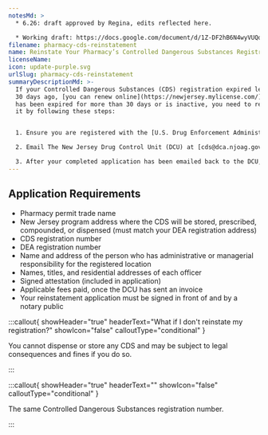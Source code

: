 ```yaml
---
notesMd: >
  * 6.26: draft approved by Regina, edits reflected here.

  * Working draft: https://docs.google.com/document/d/1Z-DF2hB6N4wyVUQqH_-G0A2DPt4Rcb5uqWdJ35q3EeQ/edit
filename: pharmacy-cds-reinstatement
name: Reinstate Your Pharmacy’s Controlled Dangerous Substances Registration
licenseName:
icon: update-purple.svg
urlSlug: pharmacy-cds-reinstatement
summaryDescriptionMd: >-
  If your Controlled Dangerous Substances (CDS) registration expired less than
  30 days ago, [you can renew online](https://newjersey.mylicense.com/). If it
  has been expired for more than 30 days or is inactive, you need to reinstate
  it by following these steps:


  1. Ensure you are registered with the [U.S. Drug Enforcement Administration (DEA)](https://www.deadiversion.usdoj.gov/online_forms_apps.html) before applying for your CDS reinstatement.

  2. Email The New Jersey Drug Control Unit (DCU) at [cds@dca.njoag.gov](mailto:CDS@dca.njoag.gov) to request the Facilities Reinstatement application.

  3. After your completed application has been emailed back to the DCU, they will send you an invoice via email to pay the fee online.
---
```


## Application Requirements

- Pharmacy permit trade name
- New Jersey program address where the CDS will be stored, prescribed, compounded, or dispensed (must match your DEA registration address)
- CDS registration number
- DEA registration number
- Name and address of the person who has administrative or managerial responsibility for the registered location
- Names, titles, and residential addresses of each officer
- Signed attestation (included in application)
- Applicable fees paid, once the DCU has sent an invoice
- Your reinstatement application must be signed in front of and by a notary public

:::callout{ showHeader="true" headerText="What if I don't reinstate my registration?" showIcon="false" calloutType="conditional" }

You cannot dispense or store any CDS and may be subject to legal consequences and fines if you do so.

:::

:::callout{ showHeader="true" headerText="" showIcon="false" calloutType="conditional" }

The same Controlled Dangerous Substances registration number.

:::
